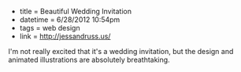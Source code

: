* title = Beautiful Wedding Invitation
* datetime = 6/28/2012 10:54pm
* tags = web design
* link = http://jessandruss.us/

I'm not really excited that it's a wedding invitation, but the design and animated illustrations are absolutely breathtaking.
